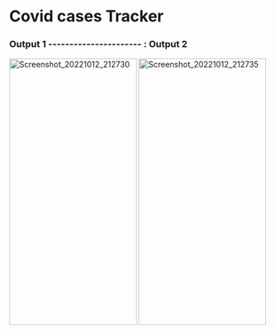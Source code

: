 # Covid cases Tracker


### Output 1 ---------------------- : Output 2                  


<p>
  <img align="left" src="https://user-images.githubusercontent.com/96048173/195392720-bb53331f-b514-42d4-8b04-c7ea768dddd9.jpg" alt="Screenshot_20221012_212730" width=230 height=480/>
  
  <img align="left" src="https://user-images.githubusercontent.com/96048173/195392734-255203c6-6b7a-4e58-a647-2f019461866e.jpg" alt="Screenshot_20221012_212735" width=230 height=480/>

  </p>
  





